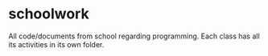 # schoolwork
All code/documents from school regarding programming.
Each class has all its activities in its own folder.
